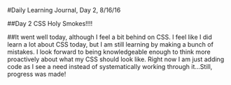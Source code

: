 #Daily Learning Journal, Day 2, 8/16/16

##Day 2 CSS Holy Smokes!!!!

##It went well today, although I feel a bit behind on CSS.  I feel like I did learn a lot about CSS today, but I am still learning by making a bunch of mistakes. I look forward to being knowledgeable enough to think more proactively about what my CSS should look like.  Right now I am just adding code as I see a need instead of systematically working through it...Still, progress was made!
